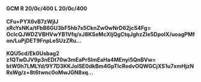 #### GCM R 20/0c/400 L 20/0c/400
**CFu+PYX6vB7zWjlJ**<br/>**xRcYsNKa/tFbB6GU3bF5hb7s5CknZw0wNrD62jcS4Fg=**<br/>**OcIcQJWDZVBHVwYB1Vfq/xJ8KSeMcXljQgCtqJghzZIe5DpolX/uoagPMfon/LuPjDET9FnpLeSUzZRu...**<br/><br/>
**KQU5cd/Ek0Usbag2**<br/>**z1QTwDJV9p3nEDt70w3mEaPrSlmEaHa4MEnyi5QnBVw=**<br/>**btW0h7LMLYd/9Y7D3KKJolSE0dkBm4GpTIcRedvOQWGCjXS1u7xmHjzNRsWg/z+8t6twnc0oMwJGN8xq...**